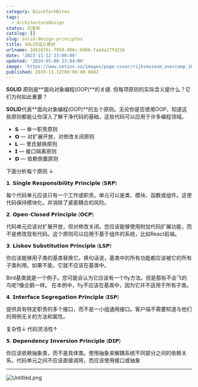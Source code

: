 ```yaml
---
category: QuickTechBites
tags:
  - ArchitectureDesign
status: 已发布
catalog: []
slug: solid-design-principles
title: SOLID设计原则
urlname: 2d810f8c-f950-406c-8d0b-faa4a27fd21b
date: '2023-11-12 23:08:00'
updated: '2024-05-08 23:04:00'
image: 'https://www.notion.so/images/page-cover/rijksmuseum_avercamp_1620.jpg'
published: 2019-11-12T08:00:00.000Z
---
```


**SOLID** 原则是**面向对象编程(OOP)**的关键. 但每项原则的实际含义是什么？它们为何如此重要？


**SOLID**代表**面向对象编程(OOP)**的五个原则。无论你是否使用OOP，知道这些原则都能让你深入了解干净代码的基础，这些代码可以应用于许多编程领域。

- 𝗦 — 单一职责原则
- 𝗢 — 对扩展开放，对修改关闭原则
- 𝗟 — 里氏替换原则
- 𝗜 — 接口隔离原则
- 𝗗 — 依赖倒置原则

下面分析每个原则 ↓


𝟭. 𝗦𝗶𝗻𝗴𝗹𝗲 𝗥𝗲𝘀𝗽𝗼𝗻𝘀𝗶𝗯𝗶𝗹𝗶𝘁𝘆 𝗣𝗿𝗶𝗻𝗰𝗶𝗽𝗹𝗲 (𝗦𝗥𝗣)


每个代码单元应该只有一个工作或职责。单元可以是类、模块、函数或组件。这使代码保持模块化，并消除了紧密耦合的风险。


𝟮. 𝗢𝗽𝗲𝗻-𝗖𝗹𝗼𝘀𝗲𝗱 𝗣𝗿𝗶𝗻𝗰𝗶𝗽𝗹𝗲 (𝗢𝗖𝗣)


代码单元应该对扩展开放，但对修改关闭。您应该能够使用附加代码扩展功能，而不是修改现有代码。这个原则可以应用于基于组件的系统，比如React前端。


𝟯. 𝗟𝗶𝘀𝗸𝗼𝘃 𝗦𝘂𝗯𝘀𝘁𝗶𝘁𝘂𝘁𝗶𝗼𝗻 𝗣𝗿𝗶𝗻𝗰𝗶𝗽𝗹𝗲 (𝗟𝗦𝗣)


你应该能够用子类的基类替换它。换句话说，基类中的所有功能都应该被它的所有子类利用。如果不能，它就不应该在基类中。


Bird基类就是一个例子。您可能会认为它应该有一个fly方法。但是那些不会飞的鸟呢?像企鹅一样。
在本例中，fly不应该在基类中，因为它并不适用于所有子类。


𝟰. 𝗜𝗻𝘁𝗲𝗿𝗳𝗮𝗰𝗲 𝗦𝗲𝗴𝗿𝗲𝗴𝗮𝘁𝗶𝗼𝗻 𝗣𝗿𝗶𝗻𝗰𝗶𝗽𝗹𝗲 (𝗜𝗦𝗣)


提供具有特定职责的多个接口，而不是一小组通用接口。客户端不需要知道与他们的用例无关的方法和属性。


复杂性↓
代码灵活性↑


𝟱. 𝗗𝗲𝗽𝗲𝗻𝗱𝗲𝗻𝗰𝘆 𝗜𝗻𝘃𝗲𝗿𝘀𝗶𝗼𝗻 𝗣𝗿𝗶𝗻𝗰𝗶𝗽𝗹𝗲 (𝗗𝗜𝗣)


你应该依赖抽象类，而不是具体类。使用抽象来解耦系统不同部分之间的依赖关系。代码单元之间不应该直接调用，而应该使用接口或抽象


---


![Untitled.png](https://prod-files-secure.s3.us-west-2.amazonaws.com/5d24fe63-e567-4804-86f9-9fdc62e13082/6fc4afd3-478b-4aaf-9884-0a3f8e406a71/Untitled.png?X-Amz-Algorithm=AWS4-HMAC-SHA256&X-Amz-Content-Sha256=UNSIGNED-PAYLOAD&X-Amz-Credential=ASIAZI2LB466XK4EIREN%2F20250301%2Fus-west-2%2Fs3%2Faws4_request&X-Amz-Date=20250301T213317Z&X-Amz-Expires=3600&X-Amz-Security-Token=IQoJb3JpZ2luX2VjEHQaCXVzLXdlc3QtMiJHMEUCIEqdc4qZQAMzyBu6QYSMHgdd1ebepjSFNlUOH3ux8yjYAiEA739PD%2FRzJz9XkQ58086sRt5LDNIdk8UnypNqvBIYKqEqiAQIrf%2F%2F%2F%2F%2F%2F%2F%2F%2F%2FARAAGgw2Mzc0MjMxODM4MDUiDMYW8FB8Qh4XTURIMyrcA8CFHm5vGAeqPTjmX96bJrPpuALVWatgZ%2FZMGqBJLGlw7T0mvsp1ud%2F743aNvMT1Aix9T39DnovcBJBrrAbP5wkv3MVA5wz6eHAdbPoC3bzi20IPTUBvSb9gQodNaa2kzLc4N1FuylQjG0wCCrmljIk5TfiMGr60fNvUrnOVZA0cXvKf%2BTFy5%2BICIUFyl5VumruWoCmvnto5QWgyF2sVLgtICRWJ9Hk72eZV%2ByjO9PXsxridg7GcodS6bW0vLEy3aWWJYlYIyleRKR0NMjsGQWLyLFxofkjLHz65ffUG2pOjcrjgB4rzsZWrsAPKlM9y28IPPjtGlChy2FwFDBxCi7BqIQ0HHKxKuT6%2BUgtMNQmywtTGpwamtOx6DemCcA20ag20k46iqz4LQNMIpxe5Uj8dQdymRwsLadewU8PQB2X9d0CrBqVWZjUazdKhs%2FLqSFBKiWaMFVw6cPXVikMx%2BGm9RTYVUWADa7s5VM%2BG7Atpl1jgdCDnxjasvqZFeqFN%2F%2BiVGIbMtvRlG4vOcXhLzHRmHxS67ICVQFmYI%2FWrCe30BMzvs1YMPJEegFU5EhT6tIGMyXFBYihpgH1Pfg%2Fi4oMcIX5G7vOH8J0SV4WmbdB0IB7RSeDNGGdXvcEyMIHFjb4GOqUBb0Oe82qNZO8PvpIEwc%2BwEou2DF%2BJbPNoWLlZRy7ybETvLRm0MgGJa2nRRxpoqI853f3TZ7XOF6WUg1uixwUU91Ysk1hq49Rqfdl6q0vY0Pwe8HIAFwosGMzTBLDeJvRwfk4VIebb5lP0lGf%2FYzOGaG1sB19CKTdVVU%2B13iZzaqre0Gdiz9vXW0B2f5PnbHYSwHiehC1DMqDTx5ioycfYwuke0R9J&X-Amz-Signature=59960cf19817596783dddecd5519c31f10240de6b31aa2335925d2639e946c0e&X-Amz-SignedHeaders=host&x-id=GetObject)

